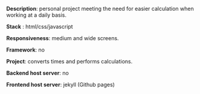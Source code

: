 __Description__: personal project meeting the need for easier calculation when working at a daily basis.

__Stack__ : html/css/javascript

__Responsiveness__: medium and wide screens.
 
__Framework__: no
 
__Project__: converts times and performs calculations.

__Backend host server__: no

__Frontend host server__: jekyll (Github pages)

